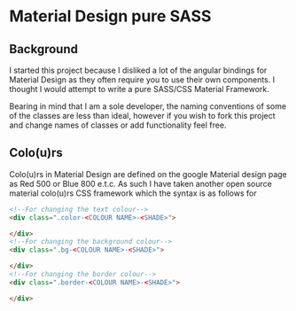 # Material Design pure SASS

## Background
I started this project because I disliked a lot of the angular bindings for Material Design as they often require you to use their own components. I thought I would attempt to write a pure SASS/CSS Material Framework.

Bearing in mind that I am a sole developer, the naming conventions of some of the classes are less than ideal, however if you wish to fork this project and change names of classes or add functionality feel free.

## Colo(u)rs
Colo(u)rs in Material Design are defined on the google Material design page as Red 500 or Blue 800 e.t.c. As such I have taken another open source material colo(u)rs CSS framework which the syntax is as follows for

```HTML
<!--For changing the text colour-->
<div class=".color-<COLOUR NAME>-<SHADE>">

</div>
<!--For changing the background colour-->
<div class=".bg-<COLOUR NAME>-<SHADE>">

</div>
<!--For changing the border colour-->
<div class=".border-<COLOUR NAME>-<SHADE>">

</div>
```